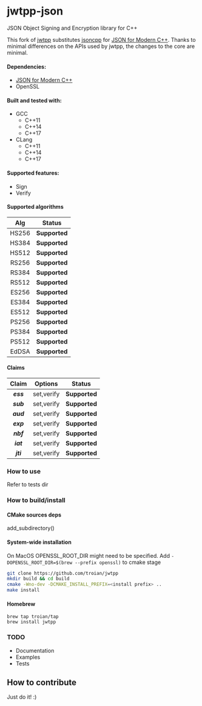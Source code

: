# jwtpp-json
JSON Object Signing and Encryption library for C++

This fork of [jwtpp](https://github.com/troian/jwtpp) substitutes [jsoncpp](https://github.com/open-source-parsers/jsoncpp) for [JSON for Modern C++](https://github.com/nlohmann/json). Thanks to minimal differences on the APIs used by jwtpp, the changes to the core are minimal.

<!--
[![Codacy Badge](https://api.codacy.com/project/badge/Grade/da9665fd01ba4c759cef755d1ff03d2c)](https://www.codacy.com/app/troian/jwtpp?utm_source=github.com&utm_medium=referral&utm_content=troian/jwtpp&utm_campaign=badger)
[![Build Status](https://travis-ci.com/troian/jwtpp.svg?branch=master)](https://travis-ci.com/troian/jwtpp)
[![Codecov](https://codecov.io/gh/troian/jwtpp/branch/master/graph/badge.svg)](https://codecov.io/gh/troian/jwtpp)
<a href="https://jwt.io"> <img src="https://jwt.io/img/badge-compatible.svg?sanitize=true" width="80"/></a>
-->

#### Dependencies:
  - [JSON for Modern C++](https://github.com/nlohmann/json)
  - OpenSSL

#### Built and tested with:
  - GCC
    - C++11
    - С++14
    - С++17
  - СLang
    - C++11
    - С++14
    - С++17

#### Supported features:
  - Sign
  - Verify

#### Supported algorithms
|Alg|Status|
|:---:|:------:|
| HS256 | **Supported** |
| HS384 | **Supported** |
| HS512 | **Supported** |
| RS256 | **Supported** |
| RS384 | **Supported** |
| RS512 | **Supported** |
| ES256 | **Supported** |
| ES384 | **Supported** |
| ES512 | **Supported** |
| PS256 | **Supported** |
| PS384 | **Supported** |
| PS512 | **Supported** |
| EdDSA | **Supported** |

#### Claims
|Claim|Options|Status|
|:---:|:---:|:----:|
|**_ess_**|set,verify| **Supported** 
|**_sub_**|set,verify| **Supported** 
|**_aud_**|set,verify| **Supported** 
|**_exp_**|set,verify| **Supported** 
|**_nbf_**|set,verify| **Supported** 
|**_iat_**|set,verify| **Supported** 
|**_jti_**|set,verify| **Supported** 

### How to use
Refer to tests dir

### How to build/install
#### CMake sources deps
add_subdirectory(<path to>)
#### System-wide installation
On MacOS OPENSSL_ROOT_DIR might need to be specified. Add `-DOPENSSL_ROOT_DIR=$(brew --prefix openssl)` to cmake stage

```bash
git clone https://github.com/troian/jwtpp
mkdir build && cd build
cmake -Wno-dev -DCMAKE_INSTALL_PREFIX=<install prefix> ..
make install
```
#### Homebrew
```
brew tap troian/tap
brew install jwtpp
```

### TODO
- Documentation
- Examples
- Tests

## How to contribute
Just do it! :)
